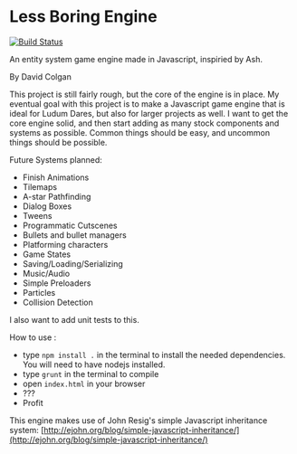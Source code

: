 Less Boring Engine
================

[![Build Status](https://travis-ci.org/ChickenCoding/lessboringengine.png?branch=fork)](https://travis-ci.org/ChickenCoding/lessboringengine)

An entity system game engine made in Javascript, inspiried by Ash.

By David Colgan

This project is still fairly rough, but the core of the engine is in place.  My eventual goal with this project is to make a Javascript game engine that is ideal for Ludum Dares, but also for larger projects as well.  I want to get the core engine solid, and then start adding as many stock components and systems as possible.  Common things should be easy, and uncommon things should be possible.

Future Systems planned:
* Finish Animations
* Tilemaps
* A-star Pathfinding
* Dialog Boxes
* Tweens
* Programmatic Cutscenes
* Bullets and bullet managers
* Platforming characters
* Game States
* Saving/Loading/Serializing
* Music/Audio
* Simple Preloaders
* Particles
* Collision Detection

I also want to add unit tests to this.

How to use :
* type ``npm install .`` in the terminal to install the needed dependencies. You will need to have nodejs installed.
* type ``grunt`` in the terminal to compile
* open ``index.html`` in your browser
* ???
* Profit

This engine makes use of John Resig's simple Javascript inheritance system: [http://ejohn.org/blog/simple-javascript-inheritance/](http://ejohn.org/blog/simple-javascript-inheritance/)
